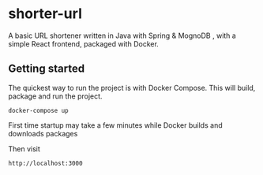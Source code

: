# shorter-url

A basic URL shortener written in Java with Spring & MognoDB , with a simple React frontend, packaged with Docker.

## Getting started

The quickest way to run the project is with Docker Compose. This will build, package and run the project.
```
docker-compose up
```
First time startup may take a few minutes while Docker builds and downloads packages

Then visit
```
http://localhost:3000
```
